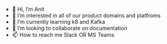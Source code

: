 - 👋 Hi, I’m Anit
- 👀 I’m interested in all of our product domains and platfroms
- 🌱 I’m currently learning k8 and Kafka
- 💞️ I’m looking to collaborate on documentation
- 📫 How to reach me Slack OR MS Teams

<!---
aniteroad/aniteroad is a ✨ special ✨ repository because its `README.md` (this file) appears on your GitHub profile.
You can click the Preview link to take a look at your changes.
--->
